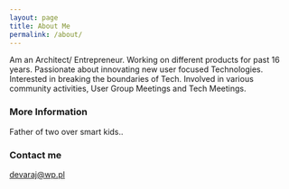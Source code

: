 ```yaml
---
layout: page
title: About Me
permalink: /about/
---
```


Am an Architect/ Entrepreneur. Working on different products for past 16 years. Passionate about innovating new user focused Technologies. Interested in breaking the boundaries of Tech. Involved in various community activities, User Group Meetings and Tech Meetings.

### More Information

Father of two over smart kids..

### Contact me

[devaraj@wp.pl](mailto:nsdevaraj@gmail.com)
